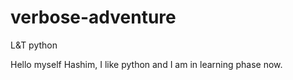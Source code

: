 # verbose-adventure
L&amp;T python

Hello myself Hashim, I like python and I am in learning phase now.
